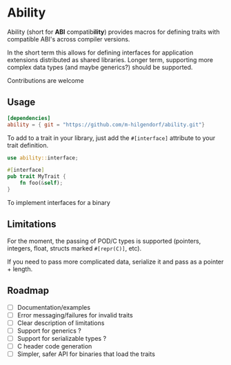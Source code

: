 # Ability # 

Ability (short for __ABI__ compatib**ility**) provides 
macros for defining traits with compatible ABI's across 
compiler versions. 

In the short term this allows for defining interfaces for application 
extensions distributed as shared libraries. Longer term, supporting more
complex data types (and maybe generics?) should be supported. 

Contributions are welcome 

## Usage ## 

```toml
[dependencies]
ability = { git = "https://github.com/m-hilgendorf/ability.git"}
```

To add to a trait in your library, just add the `#[interface]` attribute 
to your trait definition. 

```rust 
use ability::interface;

#[interface]
pub trait MyTrait {
    fn foo(&self);
}
```

To implement interfaces for a binary 

## Limitations

 For the moment, the passing of POD/C types is supported (pointers, integers, float, 
 structs marked `#[repr(C)]`, etc).
 
 If you need to pass more complicated data, serialize it and pass as a pointer + length. 

## Roadmap ## 

- [ ] Documentation/examples
- [ ] Error messaging/failures for invalid traits 
- [ ] Clear description of limitations 
- [ ] Support for generics ? 
- [ ] Support for serializable types ?
- [ ] C header code generation
- [ ] Simpler, safer API for binaries that load the traits